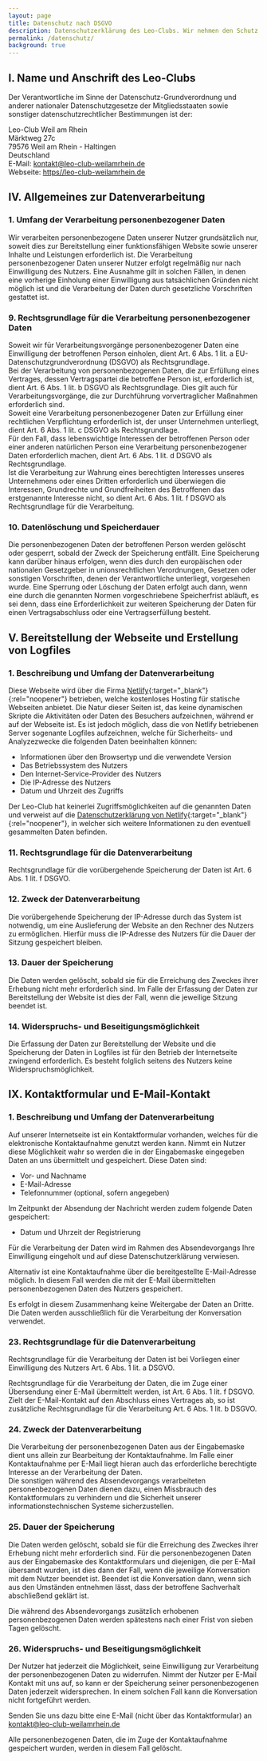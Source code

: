 ```yaml
---
layout: page
title: Datenschutz nach DSGVO
description: Datenschutzerklärung des Leo-Clubs. Wir nehmen den Schutz persönlicher Daten sehr ernst.
permalink: /datenschutz/
background: true
---
```


## I. Name und Anschrift des Leo-Clubs

Der Verantwortliche im Sinne der Datenschutz-Grundverordnung und anderer nationaler Datenschutzgesetze der Mitgliedsstaaten sowie sonstiger datenschutzrechtlicher Bestimmungen ist der:

Leo-Club Weil am Rhein  
Märktweg 27c  
79576 Weil am Rhein - Haltingen  
Deutschland  
E-Mail: [kontakt@leo-club-weilamrhein.de](mailto:kontakt@leo-club-weilamrhein.de)  
Webseite: [https//leo-club-weilamrhein.de](https://leo-club-weilamrhein.de)

## IV. Allgemeines zur Datenverarbeitung

### 1. Umfang der Verarbeitung personenbezogener Daten

Wir verarbeiten personenbezogene Daten unserer Nutzer grundsätzlich nur, soweit dies zur Bereitstellung einer funktionsfähigen Website sowie unserer Inhalte und Leistungen erforderlich ist. Die Verarbeitung personenbezogener Daten unserer Nutzer erfolgt regelmäßig nur nach Einwilligung des Nutzers. Eine Ausnahme gilt in solchen Fällen, in denen eine vorherige Einholung einer Einwilligung aus tatsächlichen Gründen nicht möglich ist und die Verarbeitung der Daten durch gesetzliche Vorschriften gestattet ist.

### 9. Rechtsgrundlage für die Verarbeitung personenbezogener Daten

Soweit wir für Verarbeitungsvorgänge personenbezogener Daten eine Einwilligung der betroffenen Person einholen, dient Art. 6 Abs. 1 lit. a EU-Datenschutzgrundverordnung
(DSGVO) als Rechtsgrundlage.  
Bei der Verarbeitung von personenbezogenen Daten, die zur Erfüllung eines Vertrages, dessen Vertragspartei die betroffene Person ist, erforderlich ist, dient Art. 6 Abs. 1 lit. b DSGVO als Rechtsgrundlage. Dies gilt auch für Verarbeitungsvorgänge, die zur Durchführung vorvertraglicher Maßnahmen erforderlich sind.  
Soweit eine Verarbeitung personenbezogener Daten zur Erfüllung einer rechtlichen Verpflichtung erforderlich ist, der unser Unternehmen unterliegt, dient Art. 6 Abs. 1 lit. c DSGVO als Rechtsgrundlage.  
Für den Fall, dass lebenswichtige Interessen der betroffenen Person oder einer anderen natürlichen Person eine Verarbeitung personenbezogener Daten erforderlich machen, dient Art. 6 Abs. 1 lit. d DSGVO als Rechtsgrundlage.  
Ist die Verarbeitung zur Wahrung eines berechtigten Interesses unseres Unternehmens oder eines Dritten erforderlich und überwiegen die Interessen, Grundrechte und Grundfreiheiten des Betroffenen das erstgenannte Interesse nicht, so dient Art. 6 Abs. 1 lit. f DSGVO als Rechtsgrundlage für die Verarbeitung.

### 10. Datenlöschung und Speicherdauer

Die personenbezogenen Daten der betroffenen Person werden gelöscht oder gesperrt, sobald der Zweck der Speicherung entfällt. Eine Speicherung kann darüber hinaus erfolgen, wenn dies durch den europäischen oder nationalen Gesetzgeber in unionsrechtlichen Verordnungen, Gesetzen oder sonstigen Vorschriften, denen der Verantwortliche unterliegt, vorgesehen wurde. Eine Sperrung oder Löschung der Daten erfolgt auch dann, wenn eine durch die genannten Normen vorgeschriebene Speicherfrist abläuft, es sei denn, dass eine Erforderlichkeit zur weiteren Speicherung der Daten für einen Vertragsabschluss oder eine Vertragserfüllung besteht.

## V. Bereitstellung der Webseite und Erstellung von Logfiles

### 1. Beschreibung und Umfang der Datenverarbeitung

Diese Webseite wird über die Firma [Netlify](https://netlify.com){:target="_blank"}{:rel="noopener"} betrieben, welche kostenloses Hosting für statische Webseiten anbietet. Die Natur dieser Seiten ist, das keine dynamischen Skripte die Aktivitäten oder Daten des Besuchers aufzeichnen, während er auf der Webseite ist.
Es ist jedoch möglich, dass die von Netlify betriebenen Server sogenante Logfiles aufzeichnen, welche für Sicherheits- und Analyzezwecke die folgenden Daten beeinhalten können:

* Informationen über den Browsertyp und die verwendete Version
* Das Betriebssystem des Nutzers
* Den Internet-Service-Provider des Nutzers
* Die IP-Adresse des Nutzers
* Datum und Uhrzeit des Zugriffs

Der Leo-Club hat keinerlei Zugriffsmöglichkeiten auf die genannten Daten und verweist auf die [Datenschutzerklärung von Netlify](https://www.netlify.com/gdpr/){:target="_blank"}{:rel="noopener"}, in welcher sich weitere Informationen zu den eventuell gesammelten Daten befinden.

### 11. Rechtsgrundlage für die Datenverarbeitung

Rechtsgrundlage für die vorübergehende Speicherung der Daten ist Art. 6 Abs. 1 lit. f DSGVO.

### 12. Zweck der Datenverarbeitung

Die vorübergehende Speicherung der IP-Adresse durch das System ist notwendig, um eine Auslieferung der Website an den Rechner des Nutzers zu ermöglichen. Hierfür muss die IP-Adresse des Nutzers für die Dauer der Sitzung gespeichert bleiben.

### 13. Dauer der Speicherung

Die Daten werden gelöscht, sobald sie für die Erreichung des Zweckes ihrer Erhebung nicht mehr erforderlich sind. Im Falle der Erfassung der Daten zur Bereitstellung der Website ist dies der Fall, wenn die jeweilige Sitzung beendet ist.

### 14. Widerspruchs- und Beseitigungsmöglichkeit

Die Erfassung der Daten zur Bereitstellung der Website und die Speicherung der Daten in Logfiles ist für den Betrieb der Internetseite zwingend erforderlich. Es besteht folglich seitens des Nutzers keine Widerspruchsmöglichkeit.

## IX. Kontaktformular und E-Mail-Kontakt

### 1. Beschreibung und Umfang der Datenverarbeitung

Auf unserer Internetseite ist ein Kontaktformular vorhanden, welches für die elektronische Kontaktaufnahme genutzt werden kann. Nimmt ein Nutzer diese Möglichkeit wahr so werden die in der Eingabemaske eingegeben Daten an uns übermittelt und gespeichert. Diese Daten sind:

* Vor- und Nachname
* E-Mail-Adresse
* Telefonnummer (optional, sofern angegeben)

Im Zeitpunkt der Absendung der Nachricht werden zudem folgende Daten gespeichert:

* Datum und Uhrzeit der Registrierung

Für die Verarbeitung der Daten wird im Rahmen des Absendevorgangs Ihre Einwilligung eingeholt und auf diese Datenschutzerklärung verwiesen.

Alternativ ist eine Kontaktaufnahme über die bereitgestellte E-Mail-Adresse möglich. In diesem Fall werden die mit der E-Mail übermittelten personenbezogenen Daten des Nutzers gespeichert.

Es erfolgt in diesem Zusammenhang keine Weitergabe der Daten an Dritte. Die Daten werden ausschließlich für die Verarbeitung der Konversation verwendet.

### 23. Rechtsgrundlage für die Datenverarbeitung

Rechtsgrundlage für die Verarbeitung der Daten ist bei Vorliegen einer Einwilligung des Nutzers Art. 6 Abs. 1 lit. a DSGVO.

Rechtsgrundlage für die Verarbeitung der Daten, die im Zuge einer Übersendung einer E-Mail übermittelt werden, ist Art. 6 Abs. 1 lit. f DSGVO. Zielt der E-Mail-Kontakt auf den Abschluss eines Vertrages ab, so ist zusätzliche Rechtsgrundlage für die Verarbeitung Art. 6 Abs. 1 lit. b DSGVO.

### 24. Zweck der Datenverarbeitung

Die Verarbeitung der personenbezogenen Daten aus der Eingabemaske dient uns allein zur Bearbeitung der Kontaktaufnahme. Im Falle einer Kontaktaufnahme per E-Mail liegt hieran auch das erforderliche berechtigte Interesse an der Verarbeitung der Daten.  
Die sonstigen während des Absendevorgangs verarbeiteten personenbezogenen Daten dienen dazu, einen Missbrauch des Kontaktformulars zu verhindern und die Sicherheit
unserer informationstechnischen Systeme sicherzustellen.

### 25. Dauer der Speicherung

Die Daten werden gelöscht, sobald sie für die Erreichung des Zweckes ihrer Erhebung nicht mehr erforderlich sind. Für die personenbezogenen Daten aus der Eingabemaske des Kontaktformulars und diejenigen, die per E-Mail übersandt wurden, ist dies dann der Fall, wenn die jeweilige Konversation mit dem Nutzer beendet ist. Beendet ist die Konversation dann, wenn sich aus den Umständen entnehmen lässt, dass der betroffene Sachverhalt abschließend geklärt ist.

Die während des Absendevorgangs zusätzlich erhobenen personenbezogenen Daten werden spätestens nach einer Frist von sieben Tagen gelöscht.

### 26. Widerspruchs- und Beseitigungsmöglichkeit

Der Nutzer hat jederzeit die Möglichkeit, seine Einwilligung zur Verarbeitung der personenbezogenen Daten zu widerrufen. Nimmt der Nutzer per E-Mail Kontakt mit uns auf, so kann er der Speicherung seiner personenbezogenen Daten jederzeit widersprechen. In einem solchen Fall kann die Konversation nicht fortgeführt werden.

Senden Sie uns dazu bitte eine E-Mail (nicht über das Kontaktformular) an [kontakt@leo-club-weilamrhein.de](mailto:kontakt@leo-club-weilamrhein.de)

Alle personenbezogenen Daten, die im Zuge der Kontaktaufnahme gespeichert wurden, werden in diesem Fall gelöscht.